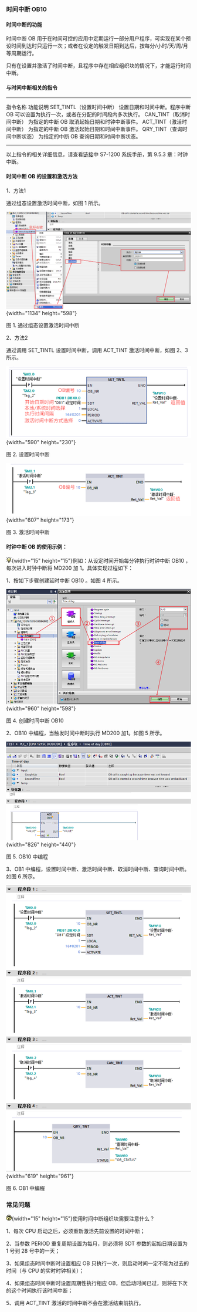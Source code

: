 ### 时间中断 OB10

#### 时间中断的功能

时间中断 OB
用于在时间可控的应用中定期运行一部分用户程序，可实现在某个预设时间到达时只运行一次；或者在设定的触发日期到达后，按每分/小时/天/周/月等周期运行。

只有在设置并激活了时间中断，且程序中存在相应组织块的情况下，才能运行时间中断。

#### 与时间中断相关的指令

  ------------------------------ ------------------------------------------------------------------------------------
  指令名称                       功能说明
  SET_TINTL（设置时间中断）      设置日期和时间中断。程序中断 OB 可以设置为执行一次，或者在分配的时间段内多次执行。
  CAN_TINT（取消时间中断）       为指定的中断 OB 取消起始日期和时钟中断事件。
  ACT_TINT（激活时间中断）       为指定的中断 OB 激活起始日期和时间中断事件。
  QRY_TINT（查询时间中断状态）   为指定的中断 OB 查询日期和时间中断状态。
  ------------------------------ ------------------------------------------------------------------------------------

以上指令的相关详细信息，请查看[链接](../../../01-resource/03-online_doc.htm)中
S7-1200 系统手册，第 9.5.3 章：时钟中断。

#### 时间中断 OB 的设置和激活方法

1、方法1

通过组态设置激活时间中断，如图 1 所示。

![](images/09-01.png){width="1134" height="598"}

图 1. 通过组态设置激活时间中断

2、方法2

通过调用 SET_TINTL 设置时间中断，调用 ACT_TINT 激活时间中断，如图 2、3
所示。

![](images/09-02.png){width="590" height="230"}

图 2. 设置时间中断

![](images/09-03.png){width="607" height="173"}

图 3. 激活时间中断

#### 时钟中断 OB 的使用示例：

![](images/3.gif){width="15"
height="15"}例如：从设定时间开始每分钟执行时钟中断 OB10
，每次进入时钟中断将 MD200 加 1。具体实现过程如下：

1、按如下步骤创建延时中断 OB10 。如图 4 所示。

![](images/09-04.png){width="960" height="598"}

图 4. 创建时间中断 OB10

2、OB10 中编程，当触发时间中断时执行 MD200 加1。如图 5 所示。

![](images/09-05.png){width="826" height="440"}

图 5. OB10 中编程

3、OB1
中编程，设置时间中断、激活时间中断、取消时间中断、查询时间中断。如图 6
所示。

![](images/09-06.png){width="619" height="961"}

图 6. OB1 中编程

### 常见问题

![](images/5.gif){width="15"
height="15"}使用时间中断组织块需要注意什么？

1、每次 CPU 启动之后，必须重新激活先前设置的时间中断；

2、当参数 PERIOD 重复周期设置为每月，则必须将 SDT 参数的起始日期设置为 1
号到 28 号中的一天；

3、如果组态时间中断时设置相应 OB
只执行一次，则启动时间一定不能为过去的时间（与 CPU 的实时时钟相关）；

4、如果组态时间中断时设置周期性执行相应
OB，但启动时间已过，则将在下次的这个时间执行该时间中断；

5、调用 ACT_TINT 激活的时间中断不会在激活结束前执行。

